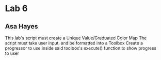 # Lab 6
## Asa Hayes

This lab's script must create a Unique Value/Graduated Color Map
The script must take user input, and be formatted into a Toolbox
Create a progressor to use inside said toolbox's execute() function to show progress to user 